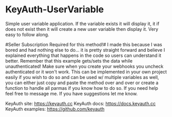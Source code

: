 # KeyAuth-UserVariable
Simple user variable application. If the variable exists it will display it, it if does not exist then it will create a new user variable then display it. Very easy to follow along. 


#Seller Subscription Required for this method!#
I made this because I was bored and had nothing else to do... it is pretty straight forward and believe I explained everything that happens in the code so users can understand it better. Remember that this example gets/sets the data while unauthenticated! Make sure when you create your webhooks you uncheck authenticated or it won't work. This can be implemented in your own project easily if you wish to do so and can be used w/ multiple variables as well, you can either just copy and paste the method over and over or create a function to handle all parmas if you know how to do so. If you need help feel free to message me. If you have suggestions let me know. 

KeyAuth site: https://keyauth.cc
KeyAuth docs: https://docs.keyauth.cc
KeyAuth examples: https://github.com/keyauth
